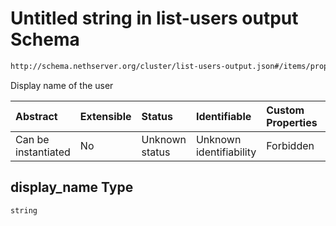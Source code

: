 # Untitled string in list-users output Schema

```txt
http://schema.nethserver.org/cluster/list-users-output.json#/items/properties/display_name
```

Display name of the user

| Abstract            | Extensible | Status         | Identifiable            | Custom Properties | Additional Properties | Access Restrictions | Defined In                                                                        |
| :------------------ | :--------- | :------------- | :---------------------- | :---------------- | :-------------------- | :------------------ | :-------------------------------------------------------------------------------- |
| Can be instantiated | No         | Unknown status | Unknown identifiability | Forbidden         | Allowed               | none                | [list-users-output.json\*](cluster/list-users-output.json "open original schema") |

## display\_name Type

`string`
